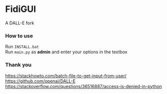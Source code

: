 # FidiGUI
A DALL-E fork<br>
### How to use
Run `INSTALL.bat`<br>
Run `main.py` as **admin** and enter your options in the textbox
### Thank you
https://stackhowto.com/batch-file-to-get-input-from-user/<br>
https://github.com/openai/DALL-E<br>
https://stackoverflow.com/questions/36516887/access-is-denied-in-python
